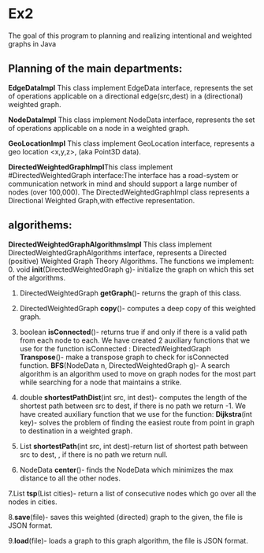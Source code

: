 # Ex2
The goal of this program to planning and realizing intentional and weighted graphs in Java

## Planning of the main departments:
**EdgeDataImpl**  This class implement EdgeData interface, represents the set of operations applicable on a directional edge(src,dest) in a (directional) weighted graph.

**NodeDataImpl**  This class implement NodeData interface, represents the set of operations applicable on a node in a weighted graph.

**GeoLocationImpl** This class implement GeoLocation interface, represents a geo location <x,y,z>, (aka Point3D data).

**DirectedWeightedGraphImpl**This class implement #DirectedWeightedGraph interface:The interface has a road-system or communication network in mind and should support a large number of nodes (over 100,000).
The DirectedWeightedGraphImpl class represents a Directional Weighted Graph,with effective representation.

## algorithems:

**DirectedWeightedGraphAlgorithmsImpl** This class implement DirectedWeightedGraphAlgorithms interface, represents a Directed (positive) Weighted Graph Theory Algorithms.
The functions we implement:
 0. void **init**(DirectedWeightedGraph g)- initialize the graph on which this set of the algorithms.
 1. DirectedWeightedGraph **getGraph**()- returns the graph of this class.
 2. DirectedWeightedGraph  **copy**()- computes a deep copy of this weighted graph.
 3. boolean  **isConnected**()- returns true if and only if there is a valid path from each node to each.
    We have created 2 auxiliary functions that we use for the function isConnected :
   DirectedWeightedGraph **Transpose**()- make a transpose graph to check for isConnected function.
   **BFS**(NodeData n, DirectedWeightedGraph g)- A search algorithm is an algorithm used to move on graph nodes for the most part while searching for a node that maintains a         strike.
   
 4. double **shortestPathDist**(int src, int dest)- computes the length of the shortest path between src to dest, if there is no path we return -1.
    We have created auxiliary function that we use for the function:
    **Dijkstra**(int key)- solves the problem of finding the easiest route from point in graph to destination in a weighted graph.

 5. List<NodeData> **shortestPath**(int src, int dest)-return list of shortest path between src to dest, , if there is no path we return null.
 6. NodeData **center**()- finds the NodeData which minimizes the max distance to all the other nodes.
    
  7.List<NodeData> **tsp**(List<NodeData> cities)- return a list of consecutive nodes which go over all the nodes in cities.

  8.**save**(file)- saves this weighted (directed) graph to the given, the file is JSON format.
   
  9.**load**(file)- loads a graph to this graph algorithm, the file is JSON format.
 
